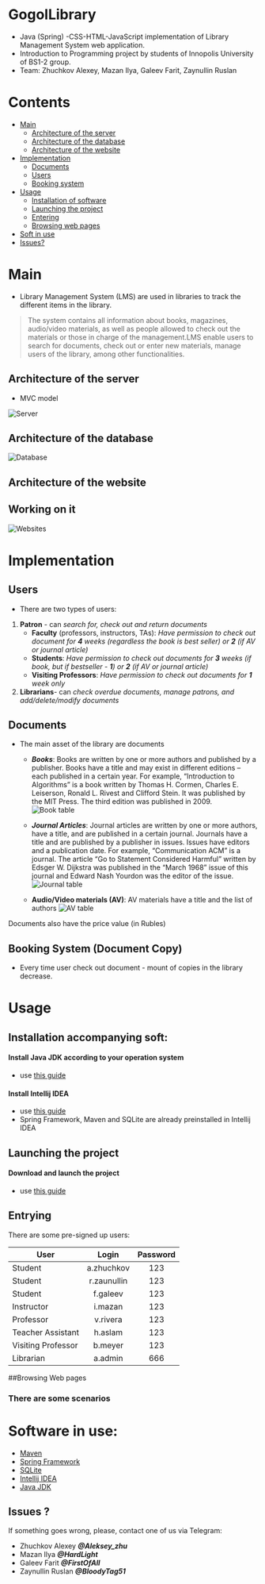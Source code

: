 # GogolLibrary
+ Java (Spring) -CSS-HTML-JavaScript implementation of Library Management System web application.
+ Introduction to Programming project by students of Innopolis University of BS1-2 group.
+ Team: Zhuchkov Alexey, Mazan Ilya, Galeev Farit, Zaynullin Ruslan

# Contents
  + <a href="#main">Main</a>
    + <a href="#arcp">Architecture of the server</a>
    + <a href="#arcd">Architecture of the database</a>
    + <a href="#arcw">Architecture of the website</a>
  + <a href="#imp">Implementation</a>
    + <a href="#doc">Documents</a>
    + <a href="#user">Users</a>
    + <a href="#book">Booking system</a>
  + <a href="#installation">Usage</a>
    + <a href="#inst">Installation of software</a>
    + <a href="#launch">Launching the project</a>
    + <a href="#entry">Entering</a>
    + <a href="#browse">Browsing web pages</a>
  + <a href="#soft">Soft in use</a>
  + <a href="#issue">Issues?</a>
<a name="main">

# Main
+ Library Management System (LMS) are used in libraries to track the different items in the library. 
> The system contains all information about books, magazines, audio/video materials, as well as people allowed to check out the materials or those in charge of the management.LMS enable users to search for documents, check out or enter
new materials, manage users of the library, among other functionalities.

<a name="arcp"> 

## Architecture of the server
</a> 

+ MVC model

![Server](https://github.com/HiGal/GogolLibrary/blob/master/src/main/resources/rmres/packDep.png "Server") 
 
<a name="arcw"> 
  
## Architecture of the database
</a>

![Database](https://github.com/HiGal/GogolLibrary/blob/master/src/main/resources/rmres/database.png "DB")

<a name="arcd">
  
## Architecture of the website
</a> 

## Working on it
 ![Websites](https://github.com/HiGal/GogolLibrary/blob/master/src/main/resources/rmres/1.jpg "W")
 
<a name="imp">
   
# Implementation
</a>

<a name="doc">
   


<a name="user">
   
## Users
</a>

+ There are two types of users:
1. **Patron** - can *search for, check out and return documents* 
    + **Faculty** (professors, instructors, TAs): 
      *Have permission to сheck out document for ***4*** weeks (regardless the book is best seller) or ***2*** (if AV or journal article)*
    + **Students**:
      *Have permission to сheck out documents for ***3*** weeks (if book, but if bestseller - ***1***) or ***2*** (if AV or journal article)*
    + **Visiting Professors**:
      *Have permission to сheck out documents for ***1*** week only*
2. **Librarians**- can *check overdue documents, manage patrons, and
add/delete/modify documents*       

<a name="book">
  
## Documents
</a>

+ The main asset of the library are documents
  + ***Books***: Books are written by one or more authors and published by a publisher.
Books have a title and may exist in different editions – each
published in a certain year. For example, “Introduction to Algorithms”
is a book written by Thomas H. Cormen, Charles E. Leiserson, Ronald
L. Rivest and Clifford Stein. It was published by the MIT Press. The
third edition was published in 2009.  
![Book table](https://github.com/HiGal/GogolLibrary/blob/master/src/main/resources/rmres/bookHead.png "Book table")

  + ***Journal Articles***: Journal articles are written by one or more authors, have a title, and are published in a certain journal. Journals have a title and are published by a publisher in issues. Issues have editors and a publication date. For example, “Communication ACM” is a journal. The article “Go to Statement Considered Harmful” written by Edsger W. Dijkstra was published in the “March 1968” issue of this journal and Edward Nash Yourdon was the editor of the issue.
![Journal table](https://github.com/HiGal/GogolLibrary/blob/master/src/main/resources/rmres/journalHead.png "Journal table")

  + **Audio/Video materials (AV)**: AV materials have a title and the list of authors
![AV table](https://github.com/HiGal/GogolLibrary/blob/master/src/main/resources/rmres/avHead.png "AV table")

Documents also have the price value (in Rubles)


## Booking System (Document Copy)
</a>

+ Every time user check out document - mount of copies in the library decrease.

<a name="installation">
  
# Usage
</a>

<a name="inst">

## Installation accompanying soft:
</a>

#### Install Java JDK according to your operation system

  + use <a href="ProvidedDoc/java.pdf"> this guide </a>

#### Install Intellij IDEA 
  + use <a href="https://www.jetbrains.com/help/idea/install-and-set-up-intellij-idea.html"> this guide</a> 
  + Spring Framework, Maven and SQLite are already preinstalled in Intellij IDEA
  
<a name="launch"> 
   
## Launching the project
</a>

#### Download and launch the project
  
  + use <a href="ProvidedDoc/project.pdf">this guide</a>
    
<a name="entry">

## Entrying
</a>
There are some pre-signed up users:

|     User           |     Login          | Password |
| ------------------ |:------------------:| :-------:|
| Student            | a.zhuchkov         |    123   |
| Student            | r.zaunullin        |    123   |
| Student            | f.galeev           |    123   |
| Instructor         | i.mazan            |    123   |
| Professor          | v.rivera           |    123   |
| Teacher Assistant  | h.aslam            |    123   |
| Visiting Professor | b.meyer            |    123   |
| Librarian          | a.admin            |    666   |
     
<a name="browse">

##Browsing Web pages
### There are some scenarios

<a name="soft">

# Software in use:
</a>

  + <a href="http://maven.apache.org/POM/4.0.0">Maven</a>
  + <a href="https://spring.io/docs">Spring Framework</a>
  + <a href="http://www.sqlite.org/docs.html">SQLite</a>
  + <a href="https://www.jetbrains.com/idea/">Intellij IDEA</a>
  + <a href="http://www.oracle.com/technetwork/java/javase/downloads/index.html">Java JDK</a>
  
<a name="issue">
    
## Issues ?
 If something goes wrong, please, contact one of us via Telegram:
   + Zhuchkov Alexey ***@Aleksey_zhu***
   + Mazan Ilya ***@HardLight***
   + Galeev Farit ***@FirstOfAll***
   + Zaynullin Ruslan ***@BloodyTag51***
